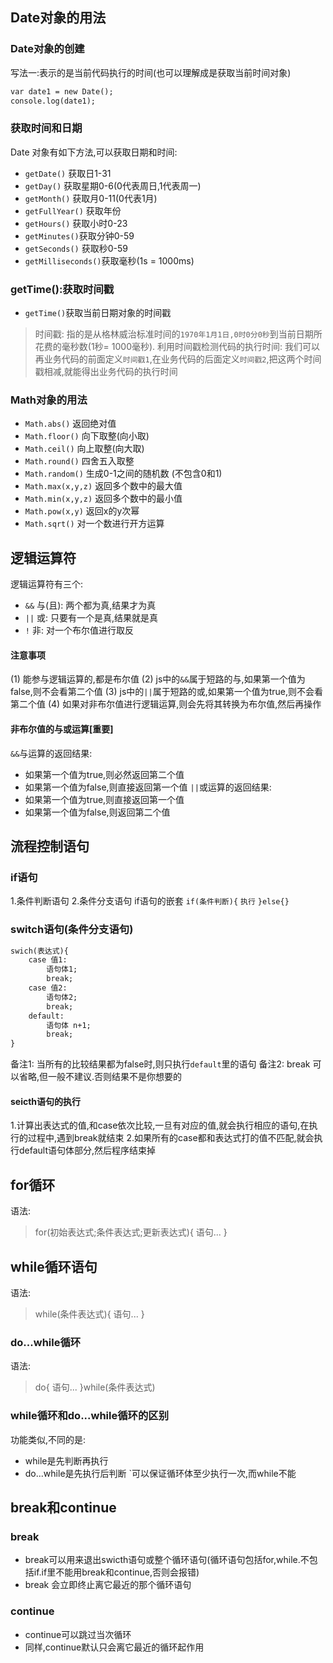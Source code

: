 ## Date对象的用法
### Date对象的创建
写法一:表示的是当前代码执行的时间(也可以理解成是获取当前时间对象)
``` html
var date1 = new Date();
console.log(date1);
```
### 获取时间和日期
Date 对象有如下方法,可以获取日期和时间:
* `getDate()` 获取日1-31
* `getDay()` 获取星期0-6(0代表周日,1代表周一)
* `getMonth()` 获取月0-11(0代表1月)
* `getFullYear()` 获取年份
* `getHours()` 获取小时0-23
* `getMinutes()`获取分钟0-59
* `getSeconds()` 获取秒0-59
* `getMilliseconds()`获取毫秒(1s = 1000ms)
### getTime():获取时间戳
* `getTime()`获取当前日期对象的时间戳
> 时间戳: 指的是从格林威治标准时间的`1970年1月1日,0时0分0秒`到当前日期所花费的毫秒数(1秒= 1000毫秒).
利用时间戳检测代码的执行时间:
我们可以再业务代码的前面定义`时间戳1`,在业务代码的后面定义`时间戳2`,把这两个时间戳相减,就能得出业务代码的执行时间
### Math对象的用法
* `Math.abs()` 返回绝对值
* `Math.floor()` 向下取整(向小取)
* `Math.ceil()` 向上取整(向大取)
* `Math.round()` 四舍五入取整
* `Math.random()` 生成0-1之间的随机数 (不包含0和1)
* `Math.max(x,y,z)` 返回多个数中的最大值
* `Math.min(x,y,z)` 返回多个数中的最小值
* `Math.pow(x,y)` 返回x的y次幂
* `Math.sqrt()` 对一个数进行开方运算
## 逻辑运算符
逻辑运算符有三个:
* `&&` 与(且): 两个都为真,结果才为真
* `||` 或: 只要有一个是真,结果就是真
* `!` 非: 对一个布尔值进行取反
#### 注意事项
(1) 能参与逻辑运算的,都是布尔值
(2) js中的`&&`属于短路的与,如果第一个值为false,则不会看第二个值
(3) js中的`||`属于短路的或,如果第一个值为true,则不会看第二个值
(4) 如果对非布尔值进行逻辑运算,则会先将其转换为布尔值,然后再操作
#### 非布尔值的与或运算[重要]
`&&`与运算的返回结果:
* 如果第一个值为true,则必然返回第二个值
* 如果第一个值为false,则直接返回第一个值
`||`或运算的返回结果:
* 如果第一个值为true,则直接返回第一个值
* 如果第一个值为false,则返回第二个值
## 流程控制语句
### if语句
1.条件判断语句
2.条件分支语句
if语句的嵌套
`if(条件判断){`
    `执行`
`}else{}`
### switch语句(条件分支语句)
``` html
swich(表达式){
    case 值1:
        语句体1;
        break;
    case 值2:
        语句体2;
        break;
    default:
        语句体 n+1;
        break;
}
```
备注1: 当所有的比较结果都为false时,则只执行`default`里的语句
备注2: break 可以省略,但一般不建议.否则结果不是你想要的
#### seicth语句的执行
1.计算出表达式的值,和case依次比较,一旦有对应的值,就会执行相应的语句,在执行的过程中,遇到break就结束
2.如果所有的case都和表达式打的值不匹配,就会执行default语句体部分,然后程序结束掉
## for循环
语法:
> for(初始表达式;条件表达式;更新表达式){
    语句...
}
## while循环语句
语法:
> while(条件表达式){
    语句...
}
### do...while循环
语法:
> do{
    语句...
}while(条件表达式)
### while循环和do...while循环的区别
功能类似,不同的是:
* while是先判断再执行
* do...while是先执行后判断 `可以保证循环体至少执行一次,而while不能
## break和continue
### break
* break可以用来退出swicth语句或整个循环语句(循环语句包括for,while.不包括if.if里不能用break和continue,否则会报错)
* break 会立即终止离它最近的那个循环语句
### continue
* continue可以跳过当次循环
* 同样,continue默认只会离它最近的循环起作用
